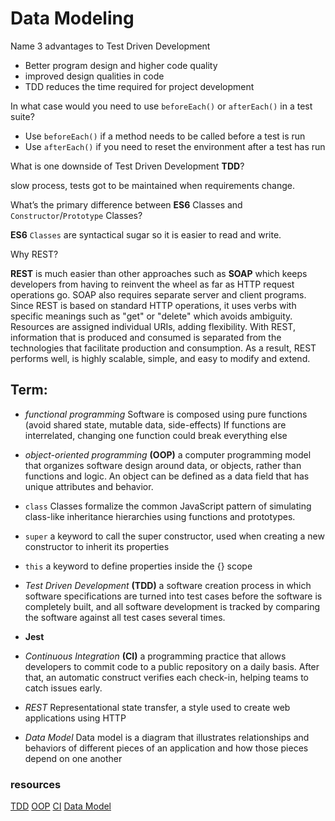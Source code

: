 # Data Modeling

Name 3 advantages to Test Driven Development

- Better program design and higher code quality
- improved design qualities in code
- TDD reduces the time required for project development

In what case would you need to use `beforeEach()` or `afterEach()` in a test suite?

- Use `beforeEach()` if a method needs to be called before a test is run
- Use `afterEach()` if you need to reset the environment after a test has run

What is one downside of Test Driven Development **TDD**?

slow process, tests got to be maintained when requirements change.

What’s the primary difference between **ES6** Classes and `Constructor`/`Prototype` Classes?

**ES6** `Classes` are syntactical sugar so it is easier to read and write.

Why REST?

**REST** is much easier than other approaches such as **SOAP** which keeps developers from having to reinvent the wheel as far as HTTP request operations go. SOAP also requires separate server and client programs. Since REST is based on standard HTTP operations, it uses verbs with specific meanings such as "get" or "delete" which avoids ambiguity. Resources are assigned individual URIs, adding flexibility. With REST, information that is produced and consumed is separated from the technologies that facilitate production and consumption. As a result, REST performs well, is highly scalable, simple, and easy to modify and extend.

## Term:

- _functional programming_
  Software is composed using pure functions (avoid shared state, mutable data, side-effects)
  If functions are interrelated, changing one function could break everything else

- _object-oriented programming_ **(OOP)**
  a computer programming model that organizes software design around data, or objects, rather than functions and logic. An object can be defined as a data field that has unique attributes and behavior.

- `class`
  Classes formalize the common JavaScript pattern of simulating class-like inheritance hierarchies using functions and prototypes.

- `super`
  a keyword to call the super constructor, used when creating a new constructor to inherit its properties

- `this`
  a keyword to define properties inside the {} scope

- _Test Driven Development_ **(TDD)**
  a software creation process in which software specifications are turned into test cases before the software is completely built, and all software development is tracked by comparing the software against all test cases several times.

- **Jest**

- _Continuous Integration_ **(CI)**
  a programming practice that allows developers to commit code to a public repository on a daily basis. After that, an automatic construct verifies each check-in, helping teams to catch issues early.

- _REST_
  Representational state transfer, a style used to create web applications using HTTP

- _Data Model_
  Data model is a diagram that illustrates relationships and behaviors of different pieces of an application and how those pieces depend on one another


### resources
[TDD](https://www.guru99.com/test-driven-development.html)
[OOP](https://developer.mozilla.org/en-US/docs/Learn/JavaScript/Objects/Object-oriented_JS)
[CI](https://www.infoworld.com/article/3271126/what-is-cicd-continuous-integration-and-continuous-delivery-explained.html)
[Data Model](https://www.guru99.com/data-modelling-conceptual-logical.html)
